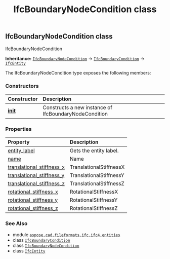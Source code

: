 ﻿---
title: IfcBoundaryNodeCondition class
second_title: Aspose.CAD for Python via .NET API References
description: 
type: docs
weight: 510
url: /aspose.cad.fileformats.ifc.ifc4.entities/ifcboundarynodecondition/
is_root: false
---

## IfcBoundaryNodeCondition class

IfcBoundaryNodeCondition



**Inheritance:** [`IfcBoundaryNodeCondition`](/cad/python-net/aspose.cad.fileformats.ifc.ifc4.entities/ifcboundarynodecondition) → 
[`IfcBoundaryCondition`](/cad/python-net/aspose.cad.fileformats.ifc.ifc4.entities/ifcboundarycondition) → 
[`IfcEntity`](/cad/python-net/aspose.cad.fileformats.ifc/ifcentity)



The IfcBoundaryNodeCondition type exposes the following members:

### Constructors
| Constructor | Description |
| :- | :- |
| [__init__](/cad/python-net/aspose.cad.fileformats.ifc.ifc4.entities/ifcboundarynodecondition/__init__/#) | Constructs a new instance of IfcBoundaryNodeCondition |


### Properties
| Property | Description |
| :- | :- |
| [entity_label](/cad/python-net/aspose.cad.fileformats.ifc.ifc4.entities/ifcboundarynodecondition/entity_label) | Gets the entity label. |
| [name](/cad/python-net/aspose.cad.fileformats.ifc.ifc4.entities/ifcboundarynodecondition/name) | Name |
| [translational_stiffness_x](/cad/python-net/aspose.cad.fileformats.ifc.ifc4.entities/ifcboundarynodecondition/translational_stiffness_x) | TranslationalStiffnessX |
| [translational_stiffness_y](/cad/python-net/aspose.cad.fileformats.ifc.ifc4.entities/ifcboundarynodecondition/translational_stiffness_y) | TranslationalStiffnessY |
| [translational_stiffness_z](/cad/python-net/aspose.cad.fileformats.ifc.ifc4.entities/ifcboundarynodecondition/translational_stiffness_z) | TranslationalStiffnessZ |
| [rotational_stiffness_x](/cad/python-net/aspose.cad.fileformats.ifc.ifc4.entities/ifcboundarynodecondition/rotational_stiffness_x) | RotationalStiffnessX |
| [rotational_stiffness_y](/cad/python-net/aspose.cad.fileformats.ifc.ifc4.entities/ifcboundarynodecondition/rotational_stiffness_y) | RotationalStiffnessY |
| [rotational_stiffness_z](/cad/python-net/aspose.cad.fileformats.ifc.ifc4.entities/ifcboundarynodecondition/rotational_stiffness_z) | RotationalStiffnessZ |



### See Also
* module [`aspose.cad.fileformats.ifc.ifc4.entities`](..)
* class [`IfcBoundaryCondition`](/cad/python-net/aspose.cad.fileformats.ifc.ifc4.entities/ifcboundarycondition)
* class [`IfcBoundaryNodeCondition`](/cad/python-net/aspose.cad.fileformats.ifc.ifc4.entities/ifcboundarynodecondition)
* class [`IfcEntity`](/cad/python-net/aspose.cad.fileformats.ifc/ifcentity)
